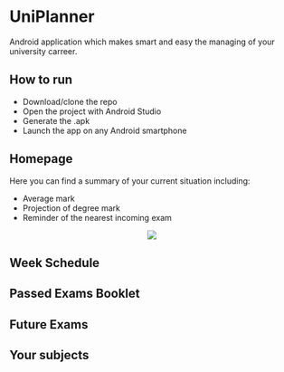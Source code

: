 # UniPlanner
Android application which makes smart and easy the managing of your university carreer.

## How to run
* Download/clone the repo
* Open the project with Android Studio
* Generate the .apk
* Launch the app on any Android smartphone

## Homepage
Here you can find a summary of your current situation including:
* Average mark
* Projection of degree mark
* Reminder of the nearest incoming exam
<p align="center"> 
<img src="Homepage.png">
</p>

## Week Schedule
## Passed Exams Booklet
## Future Exams 
## Your subjects


